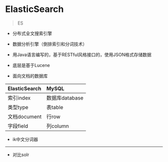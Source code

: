 # ElasticSearch
> ES

- 分布式全文搜索引擎
- 数据分析引擎（倒排索引和分词技术）

- 用Java语言编写的，基于RESTful风格接口的，使用JSON格式存储数据
- 底层是基于Lucene
- 面向文档的数据库

| ElasticSearch | MySQL |
| :- | :- |
| 索引index | 数据库database |
| 类型type | 表table |
| 文档document | 行row |
| 字段field | 列column |


- ik中文分词器


---
- 对比solr